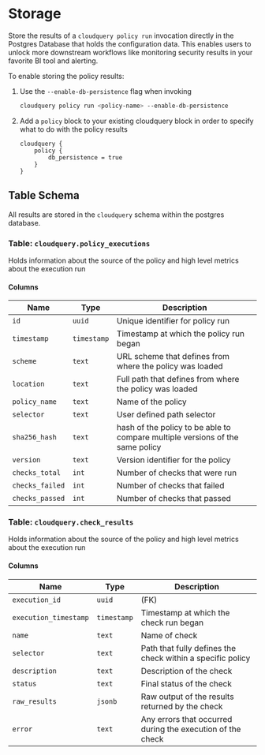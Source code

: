 # Storage

Store the results of a `cloudquery policy run` invocation directly in the Postgres Database that holds the configuration data. This enables users to unlock more downstream workflows like monitoring security results in your favorite BI tool and alerting.

To enable storing the policy results:

1. Use the `--enable-db-persistence` flag when invoking

    ```bash
    cloudquery policy run <policy-name> --enable-db-persistence
    ```

2. Add a `policy` block to your existing cloudquery block in order to specify what to do with the policy results

    ```hcl
    cloudquery {
        policy {
            db_persistence = true
        }
    }
    ```

## Table Schema

All results are stored in the `cloudquery` schema within the postgres database.

### Table: `cloudquery.policy_executions`

Holds information about the source of the policy and high level metrics about the execution run

#### Columns

| Name        | Type           | Description  |
| ------------- | ------------- | -----  |
|`id`|`uuid`|Unique identifier for policy run|
|`timestamp`|`timestamp`|Timestamp at which the policy run began|
|`scheme`|`text`|URL scheme that defines from where the policy was loaded|
|`location`|`text`|Full path that defines from where the policy was loaded|
|`policy_name`|`text`|Name of the policy|
|`selector`|`text`|User defined path selector|
|`sha256_hash`|`text`|hash of the policy to be able to compare multiple versions of the same policy|
|`version`|`text`|Version identifier for the policy|
|`checks_total`|`int`|Number of checks that were run|
|`checks_failed`|`int`|Number of checks that failed|
|`checks_passed`|`int`|Number of checks that passed|

### Table: `cloudquery.check_results`

Holds information about the source of the policy and high level metrics about the execution run

#### Columns

| Name        | Type           | Description  |
| ------------- | ------------- | -----  |
|`execution_id`|`uuid`|(FK)|
|`execution_timestamp`|`timestamp`|Timestamp at which the check run began|
|`name`|`text`|Name of check|
|`selector`|`text`|Path that fully defines the check within a specific policy |
|`description`|`text`|Description of the check|
|`status`|`text`|Final status of the check|
|`raw_results`|`jsonb`|Raw output of the results returned by the check|
|`error`|`text`|Any errors that occurred during the execution of the check|
